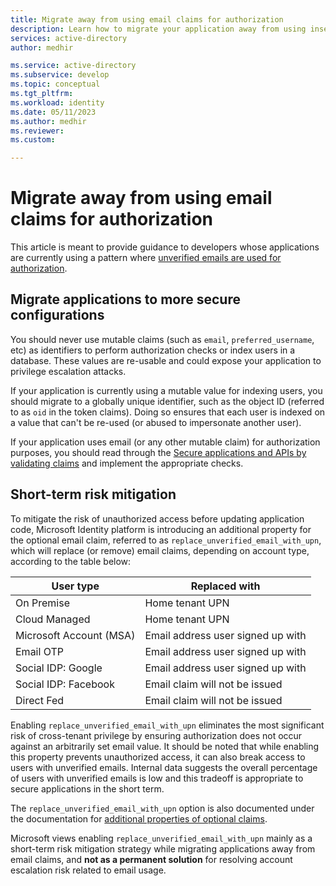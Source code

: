 ```yaml
---
title: Migrate away from using email claims for authorization
description: Learn how to migrate your application away from using insecure claims, such as email, for authorization purposes. 
services: active-directory
author: medhir

ms.service: active-directory
ms.subservice: develop
ms.topic: conceptual
ms.tgt_pltfrm: 
ms.workload: identity
ms.date: 05/11/2023
ms.author: medhir
ms.reviewer: 
ms.custom: 

---
```


# Migrate away from using email claims for authorization

This article is meant to provide guidance to developers whose applications are currently using a pattern where [unverified emails are used for authorization](). 

## Migrate applications to more secure configurations

You should never use mutable claims (such as `email`, `preferred_username`, etc) as identifiers to perform authorization checks or index users in a database. These values are re-usable and could expose your application to privilege escalation attacks. 

If your application is currently using a mutable value for indexing users, you should migrate to a globally unique identifier, such as the object ID (referred to as `oid` in the token claims). Doing so ensures that each user is indexed on a value that can't be re-used (or abused to impersonate another user). 


If your application uses email (or any other mutable claim) for authorization purposes, you should read through the [Secure applications and APIs by validating claims](./claims-validation) and implement the appropriate checks. 

## Short-term risk mitigation

To mitigate the risk of unauthorized access before updating application code, Microsoft Identity platform is introducing an additional property for the optional email claim, referred to as `replace_unverified_email_with_upn`, which will replace (or remove) email claims, depending on account type, according to the table below: 

| **User type** | **Replaced with** |
|---------------|-------------------|
| On Premise | Home tenant UPN |
| Cloud Managed | Home tenant UPN |
| Microsoft Account (MSA) | Email address user signed up with |
| Email OTP | Email address user signed up with |
| Social IDP: Google | Email address user signed up with | 
| Social IDP: Facebook | Email claim will not be issued |
| Direct Fed | Email claim will not be issued |

Enabling `replace_unverified_email_with_upn` eliminates the most significant risk of cross-tenant privilege by ensuring authorization does not occur against an arbitrarily set email value.  It should be noted that while enabling this property prevents unauthorized access, it can also break access to users with unverified emails. Internal data suggests the overall percentage of users with unverified emails is low and this tradeoff is appropriate to secure applications in the short term. 

The `replace_unverified_email_with_upn` option is also documented under the documentation for [additional properties of optional claims](./active-directory-optional-claims.md#additional-properties-of-optional-claims).

Microsoft views enabling `replace_unverified_email_with_upn` mainly as a short-term risk mitigation strategy while migrating applications away from email claims, and **not as a permanent solution** for resolving account escalation risk related to email usage. 


